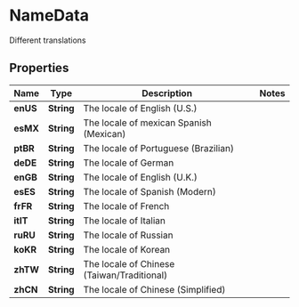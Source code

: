 

# NameData

Different translations

## Properties

Name | Type | Description | Notes
------------ | ------------- | ------------- | -------------
**enUS** | **String** | The locale of English (U.S.) | 
**esMX** | **String** | The locale of mexican Spanish (Mexican) | 
**ptBR** | **String** | The locale of Portuguese (Brazilian) | 
**deDE** | **String** | The locale of German | 
**enGB** | **String** | The locale of English (U.K.) | 
**esES** | **String** | The locale of Spanish (Modern) | 
**frFR** | **String** | The locale of French | 
**itIT** | **String** | The locale of Italian | 
**ruRU** | **String** | The locale of Russian | 
**koKR** | **String** | The locale of Korean | 
**zhTW** | **String** | The locale of Chinese (Taiwan/Traditional) | 
**zhCN** | **String** | The locale of Chinese (Simplified) | 



